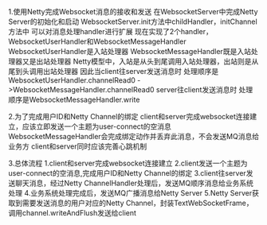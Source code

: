 
1.使用Netty完成Websocket消息的接收和发送
在WebsocketServer中完成Netty Server的初始化和启动
WebsocketServer.init方法中childHandler，initChannel方法中
可以对消息处理handler进行扩展
现在实现了2个handler，WebsocketUserHandler和WebsocketMessageHandler
WebsocketUserHandler是入站处理器
WebsocketMessageHandler既是入站处理器又是出站处理器
Netty模型中，入站是从头到尾调用入站处理器，出站则是从尾到头调用出站处理器
因此当client往server发送消息时
处理顺序是WebsocketUserHandler.channelRead0 ->WebsocketMessageHandler.channelRead0
server往client发送消息时
处理顺序是WebsocketMessageHandler.write

2.为了完成用户ID和Netty Channel的绑定
client和server完成websocket连接建立，应该立即发送一个主题为user-connect的空消息
WebsocketMessageHandler会完成绑定动作并丢弃此消息，不会发送MQ消息给业务方
client和server同时应该完善心跳机制

3.总体流程
1.client和server完成websocket连接建立
2.client发送一个主题为user-connect的空消息,完成用户ID和Netty Channel的绑定
3.client往server发送聊天消息，经过Netty ChannelHandler处理后，发送MQ顺序消息给业务系统处理
4.业务系统处理完成后，发送MQ广播消息给Netty Server
5.Netty Server获取到需要发送消息的用户对应的Netty Channel，封装TextWebSocketFrame，调用channel.writeAndFlush发送给client
